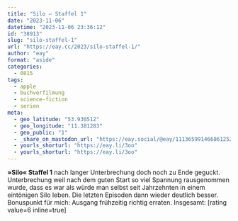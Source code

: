 ```yaml
---
title: "Silo – Staffel 1"
date: "2023-11-06"
datetime: "2023-11-06 23:36:12"
id: "38913"
slug: "silo-staffel-1"
url: "https://eay.cc/2023/silo-staffel-1/"
author: "eay"
format: "aside"
categories:
  - 0815
tags:
  - apple
  - buchverfilmung
  - science-fiction
  - serien
meta:
  - geo_latitude: "53.930512"
  - geo_longitude: "11.381283"
  - geo_public: "1"
  - _share_on_mastodon_url: "https://eay.social/@eay/111365991466861252"
  - yourls_shorturl: "https://eay.li/3oo"
  - yourls_shorturl: "https://eay.li/3oo"
---
```


**»Silo« Staffel 1** nach langer Unterbrechung doch noch zu Ende geguckt. Unterbrechung weil nach dem guten Start so viel Spannung rausge­nommen wurde, dass es war als würde man selbst seit Jahrzehnten in einem eintönigen Silo leben. Die letzten Episoden dann wieder deutlich besser. Bonuspunkt für mich: Ausgang frühzeitig richtig erraten. Insgesamt: \[rating value=6 inline=true\]

